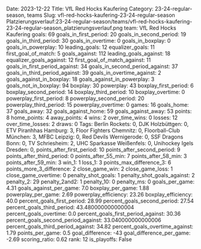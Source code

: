 Date: 2023-12-22
Title: VfL Red Hocks Kaufering
Category: 23-24-regular-season, teams
Slug: vfl-red-hocks-kaufering-23-24-regular-season
Platzierungsverlauf:23-24-regular-season/teams/vfl-red-hocks-kaufering-23-24-regular-season_platzierungsverlauf.png
team: VfL Red Hocks Kaufering
goals: 69
goals_in_first_period: 20
goals_in_second_period: 19
goals_in_third_period: 30
goals_in_overtime: 0
goals_in_boxplay: 0
goals_in_powerplay: 10
leading_goals: 12
equalizer_goals: 11
first_goal_of_match: 5
goals_against: 112
leading_goals_against: 18
equalizer_goals_against: 12
first_goal_of_match_against: 11
goals_in_first_period_against: 34
goals_in_second_period_against: 37
goals_in_third_period_against: 39
goals_in_overtime_against: 2
goals_against_in_boxplay: 18
goals_against_in_powerplay: 3
goals_not_in_boxplay: 94
boxplay: 30
powerplay: 43
boxplay_first_period: 6
boxplay_second_period: 14
boxplay_third_period: 10
boxplay_overtime: 0
powerplay_first_period: 8
powerplay_second_period: 20
powerplay_third_period: 15
powerplay_overtime: 0
games: 16
goals_home: 37
goals_away: 32
goals_against_home: 59
goals_against_away: 53
points: 8
home_points: 4
away_points: 4
wins: 2
over_time_wins: 0
losses: 12
over_time_losses: 2
draws: 0
Tags:  Berlin Rockets: 0,  DJK Holzbüttgen: 0,  ETV Piranhhas Hamburg: 3,  Floor Fighters Chemnitz: 0,  Floorball-Club München: 3,  MFBC Leipzig: 0,  Red Devils Wernigerode: 0,  SSF Dragons Bonn: 0,  TV Schriesheim: 2,  UHC Sparkasse Weißenfels: 0,  Unihockey Igels Dresden: 0,
points_after_first_period: 10
points_after_second_period: 9
points_after_third_period: 0
points_after_55_min: 7
points_after_58_min: 3
points_after_59_min: 3
win_1: 1
loss_1: 3
points_max_difference_3: 6
points_more_3_difference: 2
close_game_win: 2
close_game_loss: 1
close_game_overtime: 0
penalty_shot_goals: 1
penalty_shot_goals_against: 2
penalty_2: 29
penalty_2and2: 1
penalty_10: 0
penalty_ms: 0
goals_per_game: 4.31
goals_against_per_game: 7.0
boxplay_per_game: 1.88
powerplay_per_game: 2.69
powerplay_efficiency: 23.26
boxplay_efficiency: 40.0
percent_goals_first_period: 28.99
percent_goals_second_period: 27.54
percent_goals_third_period: 43.480000000000004
percent_goals_overtime: 0.0
percent_goals_first_period_against: 30.36
percent_goals_second_period_against: 33.040000000000006
percent_goals_third_period_against: 34.82
percent_goals_overtime_against: 1.79
points_per_game: 0.5
goal_difference: -43
goal_difference_per_game: -2.69
scoring_ratio: 0.62
rank: 12
is_playoffs: False
